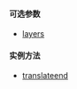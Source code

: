 #### 可选参数

- <a href="openlayers/interaction/translate/options/layers.html" target="_blank">layers</a>

#### 实例方法

- <a href="openlayers/interaction/translate/methods/translateend.html" target="_blank">translateend</a>